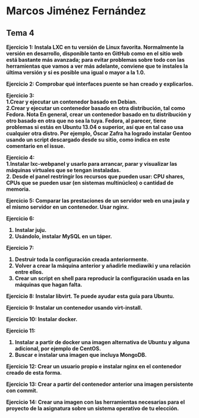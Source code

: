 <h1> Marcos Jiménez Fernández </h1>

<h2> Tema 4 </h2>

<strong> Ejercicio 1: Instala LXC en tu versión de Linux favorita. Normalmente la versión en desarrollo, disponible tanto en GitHub como en el sitio web está bastante más avanzada; para evitar problemas sobre todo con las herramientas que vamos a ver más adelante, conviene que te instales la última versión y si es posible una igual o mayor a la 1.0.</strong>

<strong> Ejercicio 2: Comprobar qué interfaces puente se han creado y explicarlos.</strong>

<strong> Ejercicio 3:<br>
1.Crear y ejecutar un contenedor basado en Debian.<br>
2.Crear y ejecutar un contenedor basado en otra distribución, tal como Fedora. Nota En general, crear un contenedor basado en tu distribución y otro basado en otra que no sea la tuya. Fedora, al parecer, tiene problemas si estás en Ubuntu 13.04 o superior, así que en tal caso usa cualquier otra distro. Por ejemplo, Óscar Zafra ha logrado instalar Gentoo usando un script descargado desde su sitio, como indica en este comentario en el issue. </strong>

<strong> Ejercicio 4:<br>
1.Instalar lxc-webpanel y usarlo para arrancar, parar y visualizar las máquinas virtuales que se tengan instaladas.<br>
2. Desde el panel restringir los recursos que pueden usar: CPU shares, CPUs que se pueden usar (en sistemas multinúcleo) o cantidad de memoria.</strong>

<strong> Ejercicio 5: Comparar las prestaciones de un servidor web en una jaula y el mismo servidor en un contenedor. Usar nginx.</string>

<strong> Ejercicio 6:<br>
1. Instalar juju.<br>
2. Usándolo, instalar MySQL en un táper.</strong>

<strong> Ejercicio 7:<br>
1. Destruir toda la configuración creada anteriormente.<br>
2. Volver a crear la máquina anterior y añadirle mediawiki y una relación entre ellos.<br>
3. Crear un script en shell para reproducir la configuración usada en las máquinas que hagan falta.</strong>

<strong> Ejercicio 8: Instalar libvirt. Te puede ayudar esta guía para Ubuntu.</strong>

<strong> Ejercicio 9: Instalar un contenedor usando virt-install.</strong>

<strong> Ejercicio 10: Instalar docker.</strong>

<strong> Ejercicio 11:<br>
1. Instalar a partir de docker una imagen alternativa de Ubuntu y alguna adicional, por ejemplo de CentOS.<br>
2. Buscar e instalar una imagen que incluya MongoDB.</strong>

<strong> Ejercicio 12: Crear un usuario propio e instalar nginx en el contenedor creado de esta forma.</strong>

<strong> Ejercicio 13: Crear a partir del contenedor anterior una imagen persistente con commit.</strong>

<strong> Ejercicio 14: Crear una imagen con las herramientas necesarias para el proyecto de la asignatura sobre un sistema operativo de tu elección.</strong>

